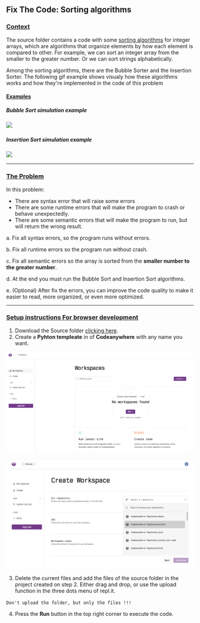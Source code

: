 ## Fix The Code: Sorting algorithms

### <u>Context</u>

The source folder contains a code with some [sorting algorithms](https://en.wikipedia.org/wiki/Sorting_algorithm) for integer arrays, which are algorithms that organize elements by how each element is compared to other. For example, we can sort an integer array from the smaller to the greater number. Or we can sort strings alphabetically.

Among the sorting algorithms, there are the Bubble Sorter and the Insertion Sorter. The following gif example shows visualy how these algorithms works and how they're implemented in the code of this problem

#### <u>Examples</u>

##### Bubble Sort simulation example

![](https://upload.wikimedia.org/wikipedia/commons/c/c8/Bubble-sort-example-300px.gif)

##### Insertion Sort simulation example

![](https://upload.wikimedia.org/wikipedia/commons/0/0f/Insertion-sort-example-300px.gif)

---

### <u>The Problem</u>

In this problem:
- There are syntax error that will raise some errors
- There are some runtime errors that will make the program to crash or behave unexpectedly.
- There are some semantic errors that will make the program to run, but will return the wrong result.

a. Fix all syntax errors, so the program runs without errors.

b. Fix all runtime errors so the program run without crash.

c. Fix all semantic errors so the array is sorted from the **smaller number to the greater number**.

d. At the end you must run the Bubble Sort and Insertion Sort algorithms.

e. (Optional) After fix the errors, you can improve the code quality to make it easier to read, more organized, or even more optimized.

---

### <u>Setup instructions For browser development</u>

1. Download the Source folder [clicking here](https://github.com/edupinhata/codeInterview/raw/main/Problems/FixTheCode/FTC_1_sorting-algorithms/python/source.zip).
2. Create a **Pyhton templeate** in  of **Codeanywhere** with any name you want.

![Create_codeanywhere](https://github.com/edupinhata/codeInterview/blob/main/Problems/FixTheCode/FTC_1_sorting-algorithms/images/codeanywhere_create.png)

![Create_codeanywhere](https://github.com/edupinhata/codeInterview/blob/main/Problems/FixTheCode/FTC_1_sorting-algorithms/images/codeanywhere_2.png)


3. Delete the current files and add the files of the source folder in the project created on step 2. Either drag and drop, or use the upload function in the three dots menu of repl.it. 
  
`Don't upload the folder, but only the files !!!`

4. Press the **Run** button in the top right corner to execute the code.


